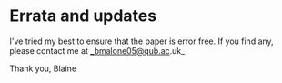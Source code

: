 # Errata and updates

I've tried my best to ensure that the paper is error free. If you find any, please contact me at _bmalone05@qub.ac.uk_

Thank you,
Blaine
